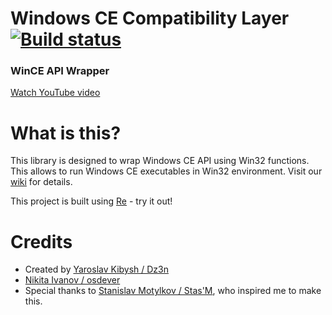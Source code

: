 # Windows CE Compatibility Layer [![Build status](https://github.com/osdeverr/wcecl/actions/workflows/build.yml/badge.svg)](https://github.com/osdeverr/wcecl/actions?query=workflow%3Abuild)
### WinCE API Wrapper

[Watch YouTube video](https://youtu.be/igz8mekvr8A)

# What is this?
This library is designed to wrap Windows CE API using Win32 functions. This allows to run Windows CE executables in Win32 environment. Visit our [wiki](https://github.com/feel-the-dz3n/wcecl/wiki) for details.

This project is built using [Re](https://github.com/osdeverr/rebs) - try it out!

# Credits
 - Created by [Yaroslav Kibysh / Dz3n](https://github.com/feel-the-dz3n)
 - [Nikita Ivanov / osdever](https://github.com/osdeverr)
 - Special thanks to [Stanislav Motylkov / Stas'M](https://github.com/binarymaster), who inspired me to make this.

